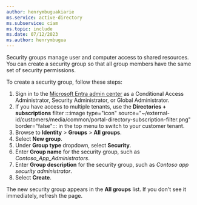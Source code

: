 ```yaml
---
author: henrymbuguakiarie
ms.service: active-directory
ms.subservice: ciam
ms.topic: include
ms.date: 07/12/2023
ms.author: henrymbugua
---
```


Security groups manage user and computer access to shared resources. You can create a security group so that all group members have the same set of security permissions.

To create a security group, follow these steps:

1. Sign in to the [Microsoft Entra admin center](https://entra.microsoft.com) as a Conditional Access Administrator, Security Administrator, or Global Administrator. 
1. If you have access to multiple tenants, use the **Directories + subscriptions** filter :::image type="icon" source="~/external-id/customers/media/common/portal-directory-subscription-filter.png" border="false"::: in the top menu to switch to your customer tenant. 
1. Browse to **Identity** > **Groups** > **All groups**.
1. Select **New group**.
1. Under **Group type** dropdown, select **Security**.
1. Enter **Group name** for the security group, such as _Contoso_App_Administrators_.
1. Enter **Group description** for the security group, such as _Contoso app security administrator_.
1. Select **Create**.

The new security group appears in the **All groups** list. If you don't see it immediately, refresh the page.